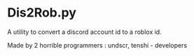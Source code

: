 # Dis2Rob.py
A utility to convert a discord account id to a roblox id.

Made by 2 horrible programmers
: undscr, tenshi - developers
